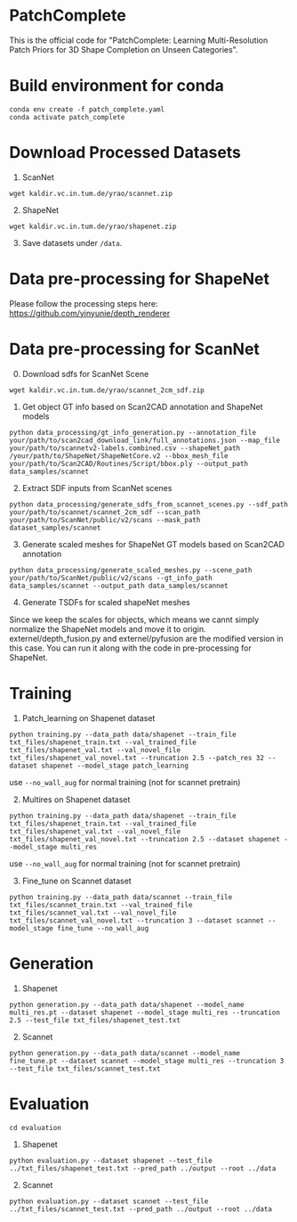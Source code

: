 # PatchComplete
This is the official code for "PatchComplete: Learning Multi-Resolution Patch Priors for 3D Shape Completion on Unseen Categories".

# Build environment for conda
```
conda env create -f patch_complete.yaml
conda activate patch_complete
```

# Download Processed Datasets

1. ScanNet
```
wget kaldir.vc.in.tum.de/yrao/scannet.zip
```

2. ShapeNet 
```
wget kaldir.vc.in.tum.de/yrao/shapenet.zip
```

3. Save datasets under `/data`.


# Data pre-processing for ShapeNet

Please follow the processing steps here: https://github.com/yinyunie/depth_renderer

# Data pre-processing for ScanNet

0. Download sdfs for ScanNet Scene
```
wget kaldir.vc.in.tum.de/yrao/scannet_2cm_sdf.zip
```

1. Get object GT info based on Scan2CAD annotation and ShapeNet models
```
python data_processing/gt_info_generation.py --annotation_file your/path/to/scan2cad_download_link/full_annotations.json --map_file your/path/to/scannetv2-labels.combined.csv --shapeNet_path /your/path/to/ShapeNet/ShapeNetCore.v2 --bbox_mesh_file your/path/to/Scan2CAD/Routines/Script/bbox.ply --output_path data_samples/scannet
```

2. Extract SDF inputs from ScanNet scenes
```
python data_processing/generate_sdfs_from_scannet_scenes.py --sdf_path your/path/to/scannet/scannet_2cm_sdf --scan_path your/path/to/ScanNet/public/v2/scans --mask_path dataset_samples/scannet
``` 

3. Generate scaled meshes for ShapeNet GT models based on Scan2CAD annotation
```
python data_processing/generate_scaled_meshes.py --scene_path your/path/to/ScanNet/public/v2/scans --gt_info_path data_samples/scannet --output_path data_samples/scannet
```

4. Generate TSDFs for scaled shapeNet meshes

Since we keep the scales for objects, which means we cannt simply normalize the ShapeNet models and move it to origin. 
externel/depth_fusion.py and externel/pyfusion are the modified version in this case. You can run it along with the code in pre-processing for ShapeNet.

# Training

1. Patch_learning on Shapenet dataset
```
python training.py --data_path data/shapenet --train_file txt_files/shapenet_train.txt --val_trained_file txt_files/shapenet_val.txt --val_novel_file txt_files/shapenet_val_novel.txt --truncation 2.5 --patch_res 32 --dataset shapenet --model_stage patch_learning
```
use `--no_wall_aug` for normal training (not for scannet pretrain)

2. Multires on Shapenet dataset
```
python training.py --data_path data/shapenet --train_file txt_files/shapenet_train.txt --val_trained_file txt_files/shapenet_val.txt --val_novel_file txt_files/shapenet_val_novel.txt --truncation 2.5 --dataset shapenet --model_stage multi_res
```
use `--no_wall_aug` for normal training (not for scannet pretrain)

3. Fine_tune on Scannet dataset
```
python training.py --data_path data/scannet --train_file txt_files/scannet_train.txt --val_trained_file txt_files/scannet_val.txt --val_novel_file txt_files/scannet_val_novel.txt --truncation 3 --dataset scannet --model_stage fine_tune --no_wall_aug
```

# Generation

1. Shapenet
```
python generation.py --data_path data/shapenet --model_name multi_res.pt --dataset shapenet --model_stage multi_res --truncation 2.5 --test_file txt_files/shapenet_test.txt
```
2. Scannet
```
python generation.py --data_path data/scannet --model_name fine_tune.pt --dataset scannet --model_stage multi_res --truncation 3 --test_file txt_files/scannet_test.txt
```

# Evaluation
```
cd evaluation
```
1. Shapenet
```
python evaluation.py --dataset shapenet --test_file ../txt_files/shapenet_test.txt --pred_path ../output --root ../data
```
2. Scannet
```
python evaluation.py --dataset scannet --test_file ../txt_files/scannet_test.txt --pred_path ../output --root ../data
```
